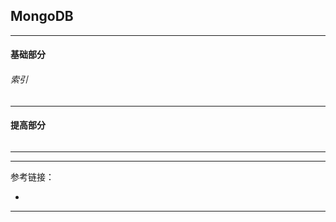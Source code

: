 ## MongoDB

---

#### 基础部分

###### 索引

---

#### 提高部分

######

---












---

参考链接：

- []()

---











